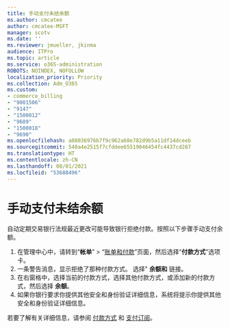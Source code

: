 ```yaml
---
title: 手动支付未结余额
ms.author: cmcatee
author: cmcatee-MSFT
manager: scotv
ms.date: ''
ms.reviewer: jmueller, jkinma
audience: ITPro
ms.topic: article
ms.service: o365-administration
ROBOTS: NOINDEX, NOFOLLOW
localization_priority: Priority
ms.collection: Adm_O365
ms.custom:
- commerce_billing
- "9001506"
- "9147"
- "1500012"
- "9689"
- "1500018"
- "9690"
ms.openlocfilehash: a08036976b7f9c962a68e782d9b5a11df14dceeb
ms.sourcegitcommit: 540a4e2515f7cfddee65519046454fc4437cd287
ms.translationtype: HT
ms.contentlocale: zh-CN
ms.lasthandoff: 08/01/2021
ms.locfileid: "53688496"
---
```

# <a name="manually-pay-an-outstanding-balance"></a>手动支付未结余额

自动定期交易银行法规最近更改可能导致银行拒绝付款。按照以下步骤手动支付余额。

1. 在管理中心中，请转到“**帐单**” > “[账单和付款](https://go.microsoft.com/fwlink/p/?linkid=2018806)”页面，然后选择“**付款方式**”选项卡。
2. 一条警告消息，显示拒绝了那种付款方式。 选择" **余额和** 链接。
3. 在右窗格中，选择当前的付款方式，选择其他付款方式，或添加新的付款方式，然后选择 **余额**。
4. 如果你银行要求你提供其他安全和身份验证详细信息，系统将提示你提供其他安全和身份验证详细信息。

若要了解有关详细信息，请参阅 [付款方式](/microsoft-365/commerce/billing-and-payments/manage-payment-methods) 和 [支付订阅](/microsoft-365/commerce/billing-and-payments/pay-for-your-subscription)。
